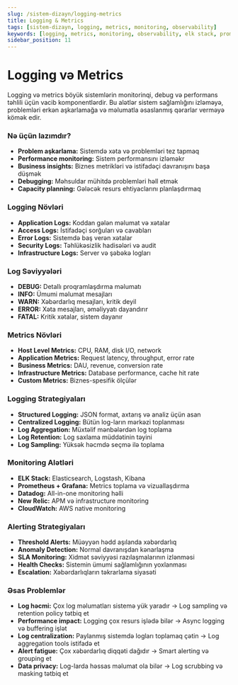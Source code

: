 ```yaml
---
slug: /sistem-dizayn/logging-metrics
title: Logging & Metrics
tags: [sistem-dizayn, logging, metrics, monitoring, observability]
keywords: [logging, metrics, monitoring, observability, elk stack, prometheus, grafana, alerting]
sidebar_position: 11
---
```


# Logging və Metrics
Logging və metrics böyük sistemlərin monitorinqi, debug və performans təhlili üçün vacib komponentlərdir. Bu alətlər sistem sağlamlığını izləməyə, problemləri erkən aşkarlamağa və məlumatla əsaslanmış qərarlar verməyə kömək edir.

### Nə üçün lazımdır?
- **Problem aşkarlama:** Sistemdə xəta və problemləri tez tapmaq
- **Performance monitoring:** Sistem performansını izləməkr
- **Business insights:** Biznes metrikləri və istifadəçi davranışını başa düşmək
- **Debugging:** Məhsuldar mühitdə problemləri həll etmək
- **Capacity planning:** Gələcək resurs ehtiyaclarını planlaşdırmaq

### Logging Növləri
- **Application Logs:** Koddan gələn məlumat və xətalar
- **Access Logs:** İstifadəçi sorğuları və cavabları
- **Error Logs:** Sistemdə baş verən xətalar
- **Security Logs:** Təhlükəsizlik hadisələri və audit
- **Infrastructure Logs:** Server və şəbəkə logları

### Log Səviyyələri
- **DEBUG:** Detallı proqramlaşdırma məlumatı
- **INFO:** Ümumi məlumat mesajları
- **WARN:** Xəbərdarlıq mesajları, kritik deyil
- **ERROR:** Xəta mesajları, əməliyyatı dayandırır
- **FATAL:** Kritik xətalar, sistem dayanır

### Metrics Növləri
- **Host Level Metrics:** CPU, RAM, disk I/O, network
- **Application Metrics:** Request latency, throughput, error rate
- **Business Metrics:** DAU, revenue, conversion rate
- **Infrastructure Metrics:** Database performance, cache hit rate
- **Custom Metrics:** Biznes-spesifik ölçülər

### Logging Strategiyaları
- **Structured Logging:** JSON format, axtarış və analiz üçün asan
- **Centralized Logging:** Bütün log-ların mərkəzi toplanması
- **Log Aggregation:** Müxtəlif mənbələrdən log toplama
- **Log Retention:** Log saxlama müddətinin təyini
- **Log Sampling:** Yüksək həcmdə seçmə ilə toplama

### Monitoring Alətləri
- **ELK Stack:** Elasticsearch, Logstash, Kibana
- **Prometheus + Grafana:** Metrics toplama və vizuallaşdırma
- **Datadog:** All-in-one monitoring həlli
- **New Relic:** APM və infrastructure monitoring
- **CloudWatch:** AWS native monitoring

### Alerting Strategiyaları
- **Threshold Alerts:** Müəyyən hədd aşılanda xəbərdarlıq
- **Anomaly Detection:** Normal davranışdan kənarlaşma
- **SLA Monitoring:** Xidmət səviyyəsi razılaşmalarının izlənməsi
- **Health Checks:** Sistemin ümumi sağlamlığının yoxlanması
- **Escalation:** Xəbərdarlıqların təkrarlama siyasəti

### Əsas Problemlər
- **Log həcmi:** Çox log məlumatları sistemə yük yaradır → Log sampling və retention policy tətbiq et
- **Performance impact:** Logging çox resurs işlədə bilər → Async logging və buffering işlət
- **Log centralization:** Paylanmış sistemdə logları toplamaq çətin → Log aggregation tools istifadə et
- **Alert fatigue:** Çox xəbərdarlıq diqqəti dağıdır → Smart alerting və grouping et
- **Data privacy:** Log-larda həssas məlumat ola bilər → Log scrubbing və masking tətbiq et
